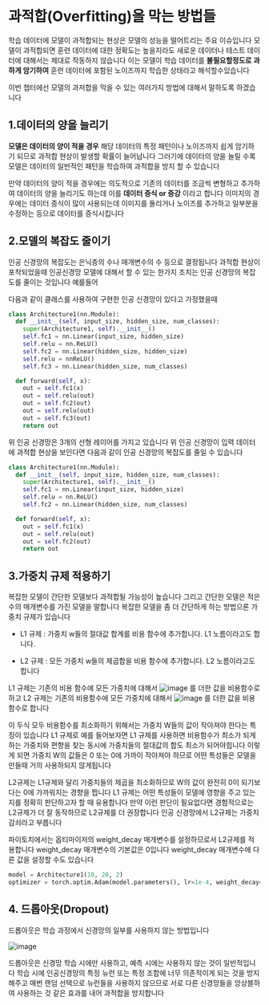 # 과적합(Overfitting)을 막는 방법들

학습 데이터에 모델이 과적합되는 현상은 모델의 성능을 떨어트리는 주요 이슈입니다 모델이 과적합되면 훈련 데이터에 대한
정확도는 높을지라도 새로운 데이터나 테스트 데이터에 대해서는 제대로 작동하지 않습니다 이는 모델이 학습 데이터를 
**불필요할정도로 과하게 암기하여** 훈련 데이터에 포함된 노이즈까지 학습한 상태라고 해석할수있습니다 

이번 챕터에선 모델의 과저합을 막을 수 있는 여러가지 방법에 대해서 말하도록 하겠습니다 

## 1.데이터의 양을 늘리기 

**모델은 데이터의 양이 적을 경우** 해당 데이터의 특정 패턴이나 노이즈까지 쉽게 암기하기 되므로 과적합 현상이 발생할 확률이
늘어납니다 그러기에 데이터의 양을 늘릴 수록 모델은 데이터의 일반적인 패턴을 학습하여 과적합을 방지 할 수 있습니다 


만약 데이터의 양이 적을 경우에는 의도적으로 기존의 데이터를 조금씩 변형하고 추가하여 데이터의 양을 늘리기도 하는데 
이를 **데이터 증식 or 증강** 이라고 합니다 이미지의 경우에는 데이터 증식이 많이 사용되는데 이미지를 돌리거나
노이즈를 추가하고 일부분을 수정하는 등으로 데이터를 증식시킵니다 


## 2.모델의 복잡도 줄이기 

인공 신경망의 복잡도는 은닉층의 수나 매개변수의 수 등으로 결정됩니다 과적합 현상이 포착되었을때 인공신경망 모델에 대해서
할 수 있는 한가지 조치는 인공 신경망의 복잡도를 줄이는 것입니다 예를들어 

다음과 같이 클래스를 사용하여 구현한 인공 신경망이 있다고 가정했을때 

```py
class Architecture1(nn.Module):
  def __init__(self, input_size, hidden_size, num_classes):
    super(Architecture1, self).__init__()
    self.fc1 = nn.Linear(input_size, hidden_size)
    self.relu = nn.ReLU()
    self.fc2 = nn.Linear(hidden_size, hidden_size)
    self.relu = nnReLU()
    self.fc3 = nn.Linear(hidden_size, num_classes)

  def forward(self, x):
    out = self.fc1(x)
    out = self.relu(out)
    out = self.fc2(out)
    out = self.relu(out)
    out = self.fc3(out)
    return out
```

위 인공 신경망은 3개의 선형 레이어를 가지고 있습니다 위 인공 신경망이 입력 데이터에 과적합 현상을 보인다면
다음과 같이 인공 신경망의 복잡도를 줄일 수 있습니다

```py
class Architecture1(nn.Module):
  def __init__(self, input_size, hidden_size, num_classes):
    super(Architecture1, self).__init__()
    self.fc1 = nn.Linear(input_size, hidden_size)
    self.relu = nn.ReLU()
    self.fc2 = nn.Linear(hidden_size, num_classes)

  def forward(self, x):
    out = self.fc1(x)
    out = self.relu(out)
    out = self.fc2(out)
    return out
```

## 3.가중치 규제 적용하기

복잡한 모델이 간단한 모델보다 과적합될 가능성이 높습니다 그리고 간단한 모델은 적은 수의 매개변수를 가진 모델을 말합니다
복잡한 모델을 좀 더 간단하게 하는 방법으론 가중치 규제가 있습니다 

* L1 규제 : 가중치 w들의 절대값 합계를 비용 함수에 추가합니다. L1 노름이라고도 합니다.

* L2 규제 : 모든 가중치 w들의 제곱합을 비용 함수에 추가합니다. L2 노름이라고도 합니다

L1 규제는 기존의 비용 함수에 모든 가중치에 대해서 ![image](https://user-images.githubusercontent.com/80239748/130609576-b4dc2006-7e38-4d5f-bc3b-da7f57fa03d6.png)
를 더한 값을 비용함수로 하고 L2 규제는 기존의 비용함수에 모든 가중치에 대해서 ![image](https://user-images.githubusercontent.com/80239748/130609660-6f3ffa2b-6c0d-41a9-aace-cc22b54831e4.png)
를 더한 값을 비용함수로 합니다 

이 두식 모두 비용함수를 최소화하기 위해서는 가중치 W들의 값이 작아져야 한다는 특징이 있습니다 L1 규제로 예를 들어보자면
L1 규제를 사용하면 비용함수가 최소가 되게 하는 가중치와 편향을 찾는 동시에 가중치들의 절대값의 합도 최소가 되어야힙니다
이렇게 되면 가중치 W의 값들은 0 또는 0에 가까이 작아져야 하므로 어떤 특성들은 모델을 만들때 거의 사용하되지 않게됩니다 

L2규제는 L1규제와 달리 가중치들의 제곱을 최소화하므로 W의 값이 완전히 0이 되기보다는 0에 가까워지는 경향을 띕니다
L1 규제는 어떤 특성들이 모델에 영향을 주고 있는지를 정확히 판단하고자 할 때 유용합니다 만약 이런 판단이 필요없다면
경험적으로는 L2규제가 더 잘 동작하므로 L2규제를 더 권장합니다 인공 신경망에서 L2규제는 가중치 감쇠라고 부릅니다 

파이토치에서는 옵티마이저의 weight_decay 매개변수를 설정하므로서 L2규제를 적용합니다 weight_decay 매개변수의 기본값은
0입니다 weight_decay 매개변수에 다른 값을 설정할 수도 있습니다

```py
model = Architecture1(10, 20, 2)
optimizer = torch.optim.Adam(model.parameters(), lr=1e-4, weight_decay=1e-5)
```

## 4. 드롭아웃(Dropout)

드롭아웃은 학습 과정에서 신경망의 일부를 사용하지 않는 방법입니다 

![image](https://user-images.githubusercontent.com/80239748/130612839-369a4cac-52c2-4c86-bc79-20b6b884416e.png)

드롭아웃은 신경망 학습 시에만 사용하고, 예측 시에는 사용하지 않는 것이 일반적입니다 학습 시에 인공신경망의
특정 뉴런 또는 특정 조합에 너무 의존적이게 되는 것을 방지해주고 매번 랜덤 선택으로 뉴런들을 사용하지 않으므로
서로 다른 신경망들을 앙상블하여 사용하는 것 같은 효과를 내어 과적합을 방지합니다 

